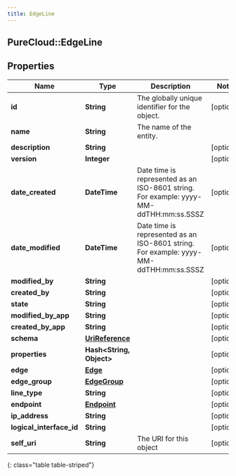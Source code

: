 ```yaml
---
title: EdgeLine
---
```

## PureCloud::EdgeLine

## Properties

|Name | Type | Description | Notes|
|------------ | ------------- | ------------- | -------------|
| **id** | **String** | The globally unique identifier for the object. | [optional] |
| **name** | **String** | The name of the entity. | |
| **description** | **String** |  | [optional] |
| **version** | **Integer** |  | [optional] |
| **date_created** | **DateTime** | Date time is represented as an ISO-8601 string. For example: yyyy-MM-ddTHH:mm:ss.SSSZ | [optional] |
| **date_modified** | **DateTime** | Date time is represented as an ISO-8601 string. For example: yyyy-MM-ddTHH:mm:ss.SSSZ | [optional] |
| **modified_by** | **String** |  | [optional] |
| **created_by** | **String** |  | [optional] |
| **state** | **String** |  | [optional] |
| **modified_by_app** | **String** |  | [optional] |
| **created_by_app** | **String** |  | [optional] |
| **schema** | [**UriReference**](UriReference.html) |  | [optional] |
| **properties** | **Hash&lt;String, Object&gt;** |  | [optional] |
| **edge** | [**Edge**](Edge.html) |  | [optional] |
| **edge_group** | [**EdgeGroup**](EdgeGroup.html) |  | [optional] |
| **line_type** | **String** |  | [optional] |
| **endpoint** | [**Endpoint**](Endpoint.html) |  | [optional] |
| **ip_address** | **String** |  | [optional] |
| **logical_interface_id** | **String** |  | [optional] |
| **self_uri** | **String** | The URI for this object | [optional] |
{: class="table table-striped"}


